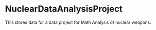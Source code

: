 # NuclearDataAnalysisProject

This stores data for a data project for Math Analysis of nuclear weapons.
